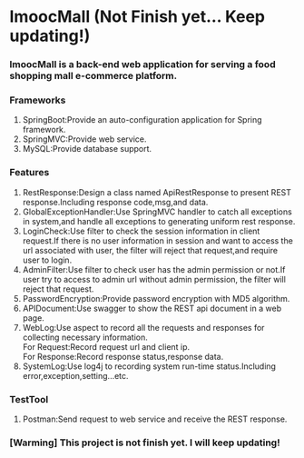 # ImoocMall (Not Finish yet... Keep updating!)
### ImoocMall is a back-end web application for serving a food shopping mall e-commerce platform.

### Frameworks
1. SpringBoot:Provide an auto-configuration application for Spring framework.
2. SpringMVC:Provide web service.
3. MySQL:Provide database support.

### Features
1. RestResponse:Design a class named ApiRestResponse to present REST response.Including response code,msg,and data.
2. GlobalExceptionHandler:Use SpringMVC handler to catch all exceptions in system,and handle all exceptions to generating uniform rest response.
3. LoginCheck:Use filter to check the session information in client request.If there is no user information in session and want to access the url associated with user, the filter will reject that request,and require user to login.
4. AdminFilter:Use filter to check user has the admin permission or not.If user try to access to admin url without admin permission, the filter will reject that request.
5. PasswordEncryption:Provide password encryption with MD5 algorithm.
6. APIDocument:Use swagger to show the REST api document in a web page.
7. WebLog:Use aspect to record all the requests and responses for collecting necessary information.<br>
   For Request:Record request url and client ip.<br>
   For Response:Record response status,response data.
8. SystemLog:Use log4j to recording system run-time status.Including error,exception,setting...etc.

### TestTool
1. Postman:Send request to web service and receive the REST response.

### [Warming] This project is not finish yet. I will keep updating!

